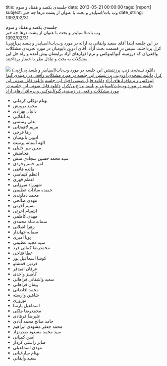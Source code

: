 title: جلسه‌ی یکصد و هفتاد و سوم
date: 2013-05-21 00:00:00
tags: [report]
subject: وب بات/اسپایدر و بحث با عنوان از پشت درها چه خبر
date_string: 1392/02/31


<div class="title">
جلسه‌ی یکصد و هفتاد و سوم
</div>

<div class="subject">
وب بات/اسپایدر و بحث با عنوان از پشت درها چه خبر
</div>

<div class="date">
1392/02/31
</div>

<div class="body">
در این جلسه ابتدا آقای سعید وایقانی به ارائه در مورد وب‌بات/اسپایدر و بلسد پی‌اچ‌پی/کرل پرداختند. ‌سپس در قسمت بحث آزاد، آقای ادوین بابومیان در مورد تجربه‌ی مشکلات واقعی‌ای که درزمینه گنو/لینوکس و نرم افزارهای آزاد برایشان پیش آمده و راه حل‌ این مشکلات به بحث و تبادل نظر با حضار پرداختند.
<br />
<br />
<a href="photos/173/1392_02_31.jpg">
   <img src="photos/173/1392_02_31_thumb.jpg" class="photo" />
</a>
<a href="/presentations/92_02_31_php_curl.zip" class="attachment">دانلود نسخه‌ی زیپ پرزنتیشن این جلسه در مورد وب‌بات/اسپایدر و بلسد پی‌اچ‌پی/کرل</a>
<a href="/presentations/92_02_31_edwin_interactive.odp" class="attachment">دانلود نسخه‌ی او‌دی‌پی پرزنتیشن این جلسه در مورد مشکلات واقعی در زمینه‌ی گنو/لینوکس و نرم‌افزارهای آزاد</a>
<a href="/audios/92_02_31_news.ogg" class="attachment">دانلود فایل صوتی اخبار این جلسه</a>
<a href="/audios/92_02_31_curl.ogg" class="attachment">دانلود فایل صوتی این جلسه در مورد وب‌بات/اسپایدر و بلسد پی‌اچ‌پی/کرل</a>
<a href="/audios/92_02_31_edwin_interactive.ogg" class="attachment">دانلود فایل صوتی این جلسه در مورد مشکلات واقعی در زمینه‌ی گنو/لینوکس و نرم‌افزارهای آزاد</a>
<br />
<ul class="members bullet">
<li>بهنام توکلی کرمانی</li>
<li>محمد درویش</li>
<li>دانیال بهزادی</li>
<li>یه انقلابی</li>
<li>علی رستمی</li>
<li>مریم لاهیجانی</li>
<li>رها فرخی</li>
<li>ادوین بابومیان</li>
<li>الهه آستانه پرست</li>
<li>معین میر جلیلی</li>
<li>هخامنش</li>
<li>سید محمد حسین سجادی منش</li>
<li>امیر خسروجردی</li>
<li>مائده هاتفی</li>
<li>اعظم کیماسی</li>
<li>اعظم قهری</li>
<li>شهرزاد میرزایی</li>
<li>حمیده سادات عظیمی</li>
<li>محمد دماوندی</li>
<li>مهدی صالحی</li>
<li>نسیم آخرتی</li>
<li>ابتسام آخرتی</li>
<li>مهدی کاظمی</li>
<li>سمانه شاه محمدی</li>
<li>زهرا اصلانی</li>
<li>سمانه جهاندار</li>
<li>پویا امیری</li>
<li>سید مجید عظیمی</li>
<li>محمدرضا کمالی فرد</li>
<li>عطا فتاحی</li>
<li>کوشا اسماعیل پور</li>
<li>فردین قمشلو</li>
<li>عرفان امیدفر</li>
<li>کامبیز واحدی</li>
<li>سعید واشقانی فراهانی</li>
<li>پیمان فراهانی</li>
<li>محمد افاضاتی</li>
<li>شاهین وارسته</li>
<li>نوروزی</li>
<li>اسماعیل پارسا</li>
<li>محمدرضا ملکی</li>
<li>علیرضا فرهادی</li>
<li>حامد صالح محمد آبادی</li>
<li>محمد جعفر مشهدی ابراهیم</li>
<li>سید محمد مسعود صدرنژاد</li>
<li>امین کمپانی</li>
<li>صابر راستی کردار</li>
<li>مهدی اسماعیلی</li>
<li>بهنام سارغیانی</li>
<li>سعید وایقانی</li>
</ul>
</div>


